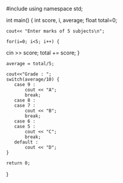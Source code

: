 #include <iostream>
using namespace std;
 
int main() {
    int score, i, average;
    float total=0;
  
    cout<< "Enter marks of 5 subjects\n";
  
    for(i=0; i<5; i++) {
 cin >> score;
 total += score;
    }
  
    average = total/5;
  
    cout<<"Grade : ";
    switch(average/10) {
       case 9 :
           cout << "A";
           break;
       case 8 :
       case 7 :
           cout << "B";
           break;
       case 6 :
       case 5 :
           cout << "C";
           break;
       default :
           cout << "D";  
    }
  
    return 0;
}
